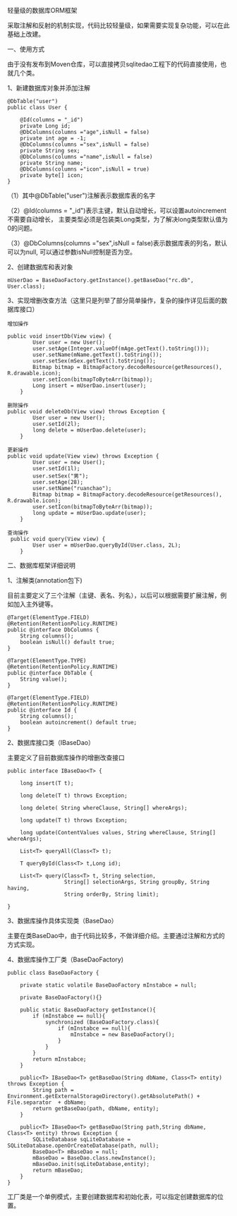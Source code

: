 轻量级的数据库ORM框架

采取注解和反射的机制实现，代码比较轻量级，如果需要实现复杂功能，可以在此基础上改建。

一、使用方式

由于没有发布到Moven仓库，可以直接拷贝sqlitedao工程下的代码直接使用，也就几个类。

1、新建数据库对象并添加注解


```
@DbTable("user")
public class User {

    @Id(columns = "_id")
    private Long id;
    @DbColumns(columns ="age",isNull = false)
    private int age = -1;
    @DbColumns(columns ="sex",isNull = false)
    private String sex;
    @DbColumns(columns ="name",isNull = false)
    private String name;
    @DbColumns(columns ="icon",isNull = true)
    private byte[] icon;
}
```

（1）其中@DbTable("user")注解表示数据库表的名字

（2）@Id(columns = "_id")表示主键，默认自动增长，可以设置autoincrement不需要自动增长，
主要类型必须是包装类Long类型，为了解决long类型默认值为0的问题。

（3）@DbColumns(columns ="sex",isNull = false)表示数据库表的列名，默认可以为null,
可以通过参数isNull控制是否为空。

2、创建数据库和表对象

```
mUserDao = BaseDaoFactory.getInstance().getBaseDao("rc.db", User.class);
```


3、实现增删改查方法（这里只是列举了部分简单操作，复杂的操作详见后面的数据库接口）

```
增加操作

public void insertDb(View view) {
        User user = new User();
        user.setAge(Integer.valueOf(mAge.getText().toString()));
        user.setName(mName.getText().toString());
        user.setSex(mSex.getText().toString());
        Bitmap bitmap = BitmapFactory.decodeResource(getResources(), R.drawable.icon);
        user.setIcon(bitmapToByteArr(bitmap));
        Long insert = mUserDao.insert(user);
    }

删除操作
public void deleteDb(View view) throws Exception {
        User user = new User();
        user.setId(2l);
        long delete = mUserDao.delete(user);
    }

更新操作
public void update(View view) throws Exception {
        User user = new User();
        user.setId(1l);
        user.setSex("男");
        user.setAge(28);
        user.setName("ruanchao");
        Bitmap bitmap = BitmapFactory.decodeResource(getResources(), R.drawable.icon);
        user.setIcon(bitmapToByteArr(bitmap));
        long update = mUserDao.update(user);
    }

查询操作
 public void query(View view) {
        User user = mUserDao.queryById(User.class, 2L);
    }
```

二、数据库框架详细说明

1、注解类(annotation包下)

目前主要定义了三个注解（主键、表名、列名），以后可以根据需要扩展注解，例如加入主外键等。

```
@Target(ElementType.FIELD)
@Retention(RetentionPolicy.RUNTIME)
public @interface DbColumns {
    String columns();
    boolean isNull() default true;
}

@Target(ElementType.TYPE)
@Retention(RetentionPolicy.RUNTIME)
public @interface DbTable {
    String value();
}

@Target(ElementType.FIELD)
@Retention(RetentionPolicy.RUNTIME)
public @interface Id {
    String columns();
    boolean autoincrement() default true;
}
```

2、数据库接口类（IBaseDao）

主要定义了目前数据库操作的增删改查接口

```
public interface IBaseDao<T> {

    long insert(T t);

    long delete(T t) throws Exception;

    long delete( String whereClause, String[] whereArgs);

    long update(T t) throws Exception;

    long update(ContentValues values, String whereClause, String[] whereArgs);

    List<T> queryAll(Class<T> t);

    T queryById(Class<T> t,Long id);

    List<T> query(Class<T> t, String selection,
                  String[] selectionArgs, String groupBy, String having,
                  String orderBy, String limit);

}
```

3、数据库操作具体实现类（BaseDao）

 主要在类BaseDao中，由于代码比较多，不做详细介绍。主要通过注解和方式的方式实现。

4、数据库操作工厂类（BaseDaoFactory)

```
public class BaseDaoFactory {

    private static volatile BaseDaoFactory mInstabce = null;

    private BaseDaoFactory(){}

    public static BaseDaoFactory getInstance(){
        if (mInstabce == null){
            synchronized (BaseDaoFactory.class){
                if (mInstabce == null){
                    mInstabce = new BaseDaoFactory();
                }
            }
        }
        return mInstabce;
    }

    public<T> IBaseDao<T> getBaseDao(String dbName, Class<T> entity) throws Exception {
        String path = Environment.getExternalStorageDirectory().getAbsolutePath() + File.separator  + dbName;
        return getBaseDao(path, dbName, entity);
    }

    public<T> IBaseDao<T> getBaseDao(String path,String dbName, Class<T> entity) throws Exception {
        SQLiteDatabase sqLiteDatabase = SQLiteDatabase.openOrCreateDatabase(path, null);
        BaseDao<T> mBaseDao = null;
        mBaseDao = BaseDao.class.newInstance();
        mBaseDao.init(sqLiteDatabase,entity);
        return mBaseDao;
    }
}
```

工厂类是一个单例模式，主要创建数据库和初始化表，可以指定创建数据库的位置。



